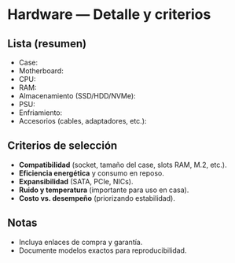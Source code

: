 # Hardware — Detalle y criterios

## Lista (resumen)
- Case:
- Motherboard:
- CPU:
- RAM:
- Almacenamiento (SSD/HDD/NVMe):
- PSU:
- Enfriamiento:
- Accesorios (cables, adaptadores, etc.):


## Criterios de selección
- **Compatibilidad** (socket, tamaño del case, slots RAM, M.2, etc.).
- **Eficiencia energética** y consumo en reposo.
- **Expansibilidad** (SATA, PCIe, NICs).
- **Ruido y temperatura** (importante para uso en casa).
- **Costo vs. desempeño** (priorizando estabilidad).

## Notas
- Incluya enlaces de compra y garantía.
- Documente modelos exactos para reproducibilidad.